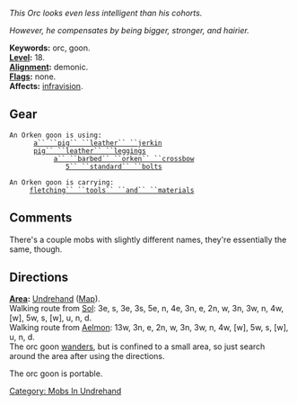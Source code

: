 *This Orc looks even less intelligent than his cohorts.*

*However, he compensates by being bigger, stronger, and hairier.*

**Keywords:** orc, goon.  
**[Level](Level.md "wikilink"):** 18.  
**[Alignment](Alignment.md "wikilink"):** demonic.  
**[Flags](:Category:_Mob_Types.md "wikilink"):** none.  
**Affects:** [infravision](Infravision.md "wikilink").  

## Gear

`An Orken goon is using:`  
<worn on body>`      `[`a`` ``pig`` ``leather`` ``jerkin`](Pig_Leather_Jerkin.md "wikilink")  
<worn on legs>`      `[`pig`` ``leather`` ``leggings`](Pig_Leather_Leggings.md "wikilink")  
<wielded>`           `[`a`` ``barbed`` ``orken`` ``crossbow`](Barbed_Orken_Crossbow.md "wikilink")  
<held>`              `[`5`` ``standard`` ``bolts`](Standard_Bolts.md "wikilink")

`An Orken goon is carrying:`  
`     `[`fletching`` ``tools`` ``and`` ``materials`](Fletching_Tools_And_Materials.md "wikilink")

## Comments

There's a couple mobs with slightly different names, they're essentially
the same, though.

## Directions

**[Area](:Category:_Areas.md "wikilink"):**
[Undrehand](:Category:_Undrehand.md "wikilink")
([Map](Undrehand_Map.md "wikilink")).  
Walking route from [Sol](Sol.md "wikilink"): 3e, s, 3e, 3s, 5e, n, 4e,
3n, e, 2n, w, 3n, 3w, n, 4w, \[w\], 5w, s, \[w\], u, n, d.  
Walking route from [Aelmon](Aelmon.md "wikilink"): 13w, 3n, e, 2n, w,
3n, 3w, n, 4w, \[w\], 5w, s, \[w\], u, n, d.  
The orc goon [wanders](Wandering_Mobs.md "wikilink"), but is confined to
a small area, so just search around the area after using the directions.

The orc goon is portable.  

[Category: Mobs In Undrehand](Category:_Mobs_In_Undrehand "wikilink")

